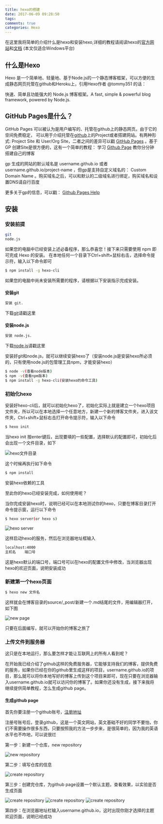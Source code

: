 ```yaml
---
title: hexo的搭建
date: 2017-06-09 09:28:50
tags:
comments: true
categories: Hexo
---
```


在这里我将简单的介绍什么是hexo和安装hexo,详细的教程请阅读hexo的[官方网站](https://hexo.io/zh-cn/)和[文档](https://hexo.io/zh-cn/docs/)
(本文仅适合Windows平台)
<!--more-->

## 什么是Hexo

Hexo 是一个简单地、轻量地、基于Node.js的一个静态博客框架，可以方便的生成静态网页托管在github和Heroku上，引用Hexo作者 @tommy351 的话：

快速、简单且功能强大的 Node.js 博客框架。A fast, simple & powerful blog framework, powered by Node.js.

## GitHub Pages是什么？

GitHub Pages 可以被认为是用户编写的、托管在github上的静态网页。由于它的空间免费稳定， 可以用于介绍托管在[github](https://github.com)上的Project或者搭建网站。有两种形式: Project Site 和 User/Org Site，二者之间的差异可以戳 [GitHub Pages](https://pages.github.com/) 。基于 GP 创建Site是很方便的，这有一个简单的教程： 学习 [Github Page](https://pages.github.com/) 教你分分钟搭建自己的博客

gp 生成的网站的默认域名是 username.github.io 或者 username.github.io/project-name ，但gp是支持自定义域名的： Custom Domain Name 。购买域名之后，可以和默认的二级域名进行绑定，购买域名和设置DNS请自行百度

更多关于gp的信息，可以戳： [Github Pages Help](https://help.github.com/categories/github-pages-basics/)

## 安装

### 安装前提

``` bash
git
node.js
```

如果您的电脑中已经安装上述必备程序，那么恭喜您！接下来只需要使用 npm 即可完成 Hexo 的安装。
在本地任何一个目录下Ctrl+shift+鼠标右击，选择命令提示符，输入以下命令即可

``` bash
$ npm install -g hexo-cli
```

如果您的电脑中尚未安装所需要的程序，请根据以下安装指示完成安装。

#### 安装git

``` bash
安装 git.
```

下载[git](https://git-scm.com/download/win)请戳这里

#### 安装node.js

``` bash
安装 node.js.
```

下载[node.js](https://nodejs.org/en/)请戳这里


安装好git和node.js，就可以继续安装hexo了（安装node.js是安装hexo所必须的，只有使用node.js的包管理工具npm，才能安装hexo）

``` bash
$ node -v(查看node版本)
$ npm -v(查看npm版本)
$ npm install -g hexo-cli(安装hexo的命令工具)
```

### 初始化hexo
安装好hexo-cli后，就可以初始化hexo了，初始化实际上就是建立一个hexo项目文件夹，所以可以在本地选择一个任意地方，新建一个新的博客文件夹，进入该文件夹，Ctrl+shift+鼠标右击打开命令提示符，输入以下命令
``` bash
$ hexo init
```
当hexo init 按enter键后，出现要填的一些配置，选择默认的配置即可，初始化后会出现一个文件目录，如下

![hexo文件目录](http://orks6qu1s.bkt.clouddn.com/files.png)

这个时候再执行如下命令
``` bash
$ npm install
```
安装hexo依赖的工具

至此你的hexo已经安装完成，如何使用呢？

当你完成安装hexo时，说明已经可以在本地测试你的hexo，只要在博客目录打开命令提示窗，运行以下命令

``` bash
$ hexo server(or hexo s)
```
![hexo server](http://orks6qu1s.bkt.clouddn.com/hexo-server.png)

这样启动hexo的服务，然后在浏览器地址框输入

``` bash
localhost:4000
主机名    端口号
```
这是hexo默认的端口号，端口号可以在hexo的配置文件中修改，当浏览器出现hexo的欢迎页面，说明安装成功

### 新建第一个hexo页面

``` bash
$ hexo new 文件名
```

这样就会在博客目录的source/_post/新建一个.md结尾的文件，用编辑器打开，如下图

![new page](http://orks6qu1s.bkt.clouddn.com/newpage.png)

只要在后面编写，就可以开始你的博客之旅了

### 上传文件到服务器

这只是在本地运行，那么要怎样才能让互联网上的所有人看到呢？

在开始我已经介绍了github这样的免费服务器，它能够支持我们的博客，提供免费的服务，如果你已经在你的github里生成这样的项目，username.github.io的项目，那么就可以将你本地写好的博客上传到这个项目来即可，现在只要在浏览器输入username.github.io就可以访问你的博客了。如果你还没有生成，接下来我将继续提供简单教程，怎么生成github page。

#### 生成github page

首先你要注册一个github账号，[注册地址](https://github.com/)

注册号账号后，登录github，这是一个英文网站，英文基础不好的同学不要怕，你们不需要操作很多东西，只要按照我的方法一步步来，是很简单的，因为我的英语水平也不咋地，可以说很烂

第一步：新建一个仓库，new repository

![new repository](http://orks6qu1s.bkt.clouddn.com/newRepository.png)

第二步：填写仓库的信息

![create repository](http://orks6qu1s.bkt.clouddn.com/createR.png)

第三步：创建完仓库，为github page设置一个默认主题，查看效果，以实验是否生成页面

![create repository](http://orks6qu1s.bkt.clouddn.com/setting.png)
![create repository](http://orks6qu1s.bkt.clouddn.com/theme.png)
![create repository](http://orks6qu1s.bkt.clouddn.com/selectTheme.png)

第四步：在浏览器地址栏输入username.github.io，这时出现你刚才选择的主题欢迎页面，说明已经成功